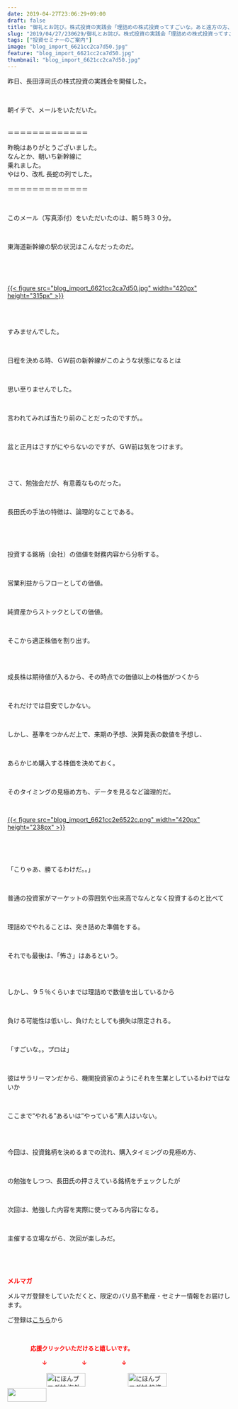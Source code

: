 ```yaml
---
date: 2019-04-27T23:06:29+09:00
draft: false
title: "御礼とお詫び。株式投資の実践会「理詰めの株式投資ってすごいな。あと遠方の方、ＧＷ前にすみませんで"
slug: "2019/04/27/230629/御礼とお詫び。株式投資の実践会「理詰めの株式投資ってすごいな。あと遠方の方、ＧＷ前にすみませんで"
tags: ["投資セミナーのご案内"]
image: "blog_import_6621cc2ca7d50.jpg"
feature: "blog_import_6621cc2ca7d50.jpg"
thumbnail: "blog_import_6621cc2ca7d50.jpg"
---
```

<p>昨日、長田淳司氏の株式投資の実践会を開催した。</p><p> </p><p>朝イチで、メールをいただいた。</p><p><br/>＝＝＝＝＝＝＝＝＝＝＝＝＝</p><p>昨晩はありがとうございました。<br/>なんとか、朝いち新幹線に<br/>乗れました。<br/>やはり、改札 長蛇の列でした。</p><p>＝＝＝＝＝＝＝＝＝＝＝＝＝</p><p> </p><p>このメール（写真添付）をいただいたのは、朝５時３０分。</p><p> </p><p>東海道新幹線の駅の状況はこんなだったのだ。</p><p> </p><p> </p><p><a href="blog_import_6621cc2ca7d50.jpg">{{< figure src="blog_import_6621cc2ca7d50.jpg" width="420px" height="315px" >}}</a></p><p> </p><p><br/>すみませんでした。</p><p> </p><p>日程を決める時、ＧＷ前の新幹線がこのような状態になるとは</p><p> </p><p>思い至りませんでした。</p><p> </p><p>言われてみれば当たり前のことだったのですが。。</p><p> </p><p>盆と正月はさすがにやらないのですが、ＧＷ前は気をつけます。</p><p> </p><p><br/>さて、勉強会だが、有意義なものだった。</p><p> </p><p>長田氏の手法の特徴は、論理的なことである。</p><p> </p><p> </p><p>投資する銘柄（会社）の価値を財務内容から分析する。</p><p> </p><p>営業利益からフローとしての価値。</p><p> </p><p>純資産からストックとしての価値。</p><p> </p><p>そこから適正株価を割り出す。</p><p> </p><p><br/>成長株は期待値が入るから、その時点での価値以上の株価がつくから</p><p> </p><p>それだけでは目安でしかない。</p><p> </p><p>しかし、基準をつかんだ上で、来期の予想、決算発表の数値を予想し、</p><p> </p><p>あらかじめ購入する株価を決めておく。</p><p> </p><p>そのタイミングの見極め方も、データを見るなど論理的だ。</p><p> </p><p><a href="blog_import_6621cc2e6522c.png">{{< figure src="blog_import_6621cc2e6522c.png" width="420px" height="238px" >}}</a></p><p> </p><p> </p><p>「こりゃあ、勝てるわけだ。。」</p><p> </p><p>普通の投資家がマーケットの雰囲気や出来高でなんとなく投資するのと比べて</p><p> </p><p>理詰めでやれることは、突き詰めた準備をする。</p><p> </p><p>それでも最後は、「怖さ」はあるという。</p><p> </p><p><br/>しかし、９５％くらいまでは理詰めで数値を出しているから</p><p> </p><p>負ける可能性は低いし、負けたとしても損失は限定される。</p><p> </p><p>「すごいな。。プロは」</p><p> </p><p>彼はサラリーマンだから、機関投資家のようにそれを生業としているわけではないか</p><p> </p><p>ここまで“やれる”あるいは“やっている”素人はいない。</p><p> </p><p><br/>今回は、投資銘柄を決めるまでの流れ、購入タイミングの見極め方、</p><p> </p><p>の勉強をしつつ、長田氏の押さえている銘柄をチェックしたが</p><p> </p><p>次回は、勉強した内容を実際に使ってみる内容になる。</p><p> </p><p>主催する立場ながら、次回が楽しみだ。</p><p> </p><p> </p><p><span style="font-weight: bold;"><span style="color: rgb(255, 0, 0);">メルマガ</span></span></p><p>メルマガ登録をしていただくと、限定のバリ島不動産・セミナー情報をお届けします。</p><p>ご登録は<a href="f9eeVI" target="_blank">こちら</a>から</p><p style="text-align: center;"> </p><p><font color="#ff0000" size="2"><strong>　　　　応援クリックいただけると嬉しいです。</strong></font></p><p><font color="#ff0000" size="2"><strong>　　　　　　↓　　　　　　↓　　　　　　↓</strong></font></p><p><a href="ranking.html?p_cid=01260127" id="&amp;blogmura_banner"><img alt="にほんブログ村 海外生活ブログ バリ島情報へ" border="0" height="31" src="data:image/svg+xml;charset=utf-8,%3Csvg%20xmlns%3D%22http%3A%2F%2Fwww.w3.org%2F2000%2Fsvg%22%20title%3D%22Placeholder%20for%20Images%22%20role%3D%22presentation%22%20viewBox%3D%220%200%2088%2031%22%20%2F%3E" width="88" data-src="//overseas.blogmura.com/bali/img/bali88_31.gif" style="aspect-ratio: auto 88 / 31;"/><noscript><img alt="にほんブログ村 海外生活ブログ バリ島情報へ" border="0" height="31" src="//overseas.blogmura.com/bali/img/bali88_31.gif" width="88"></noscript></a>  <a href="ranking.html?p_cid=01260127" id="&amp;blogmura_banner"><img alt="にほんブログ村 投資ブログ 不動産投資へ" border="0" height="31" src="data:image/svg+xml;charset=utf-8,%3Csvg%20xmlns%3D%22http%3A%2F%2Fwww.w3.org%2F2000%2Fsvg%22%20title%3D%22Placeholder%20for%20Images%22%20role%3D%22presentation%22%20viewBox%3D%220%200%2088%2031%22%20%2F%3E" width="88" data-src="//investment.blogmura.com/hudousantoushi/img/hudousantoushi88_31.gif" style="aspect-ratio: auto 88 / 31;"/><noscript><img alt="にほんブログ村 投資ブログ 不動産投資へ" border="0" height="31" src="//investment.blogmura.com/hudousantoushi/img/hudousantoushi88_31.gif" width="88"></noscript></a> <a href="link.php?1804582" title="人気ブログランキングへ"><img border="0" height="31" src="data:image/svg+xml;charset=utf-8,%3Csvg%20xmlns%3D%22http%3A%2F%2Fwww.w3.org%2F2000%2Fsvg%22%20title%3D%22Placeholder%20for%20Images%22%20role%3D%22presentation%22%20viewBox%3D%220%200%2088%2031%22%20%2F%3E" width="88" data-src="https://blog.with2.net/img/banner/banner_22.gif" style="aspect-ratio: auto 88 / 31;"/><noscript><img border="0" height="31" src="https://blog.with2.net/img/banner/banner_22.gif" width="88"></noscript></a></p><p> </p>

